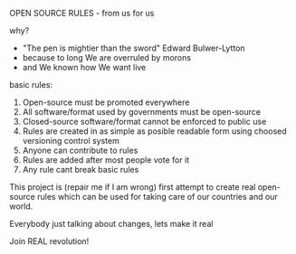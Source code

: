 OPEN SOURCE RULES - from us for us

why?
- "The pen is mightier than the sword" Edward Bulwer-Lytton
- because to long We are overruled by morons
- and We known how We want live

basic rules:

1. Open-source must be promoted everywhere
2. All software/format used by governments must be open-source
3. Closed-source software/format cannot be enforced to public use
4. Rules are created in as simple as posible readable form using choosed versioning control system 
5. Anyone can contribute to rules
6. Rules are added after most people vote for it
7. Any rule cant break basic rules


This project is (repair me if I am wrong) first attempt to create real open-source rules which can be used for taking care of our countries and our world.



Everybody just talking about changes, lets make it real

Join REAL revolution!